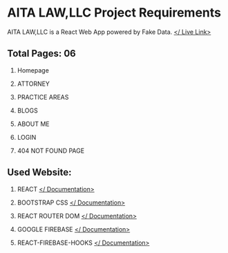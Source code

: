 
# AITA LAW,LLC Project Requirements

AITA LAW,LLC is a React Web App powered by Fake Data. [</ Live Link>](https://aita-law-llc.web.app/)

## Total Pages: 06

1.  Homepage
    
2.  ATTORNEY
    
3.  PRACTICE AREAS
    
4.  BLOGS
    
5.  ABOUT ME
    
6. LOGIN

7. 404 NOT FOUND PAGE

## Used Website:

1.  REACT [</ Documentation>](https://reactjs.org/docs/getting-started.html)
    
2.  BOOTSTRAP CSS [</ Documentation>](https://getbootstrap.com/docs/5.0/getting-started/introduction/)
    
3.  REACT ROUTER DOM [</ Documentation>](https://reactrouter.com/docs/en/v6/getting-started/overview)

4. GOOGLE FIREBASE [</ Documentation>](https://firebase.google.com/)

5. REACT-FIREBASE-HOOKS [</ Documentation>](https://github.com/CSFrequency/react-firebase-hooks)